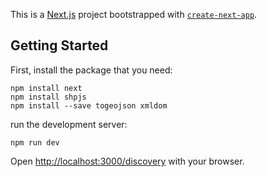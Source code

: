 This is a [Next.js](https://nextjs.org/) project bootstrapped with [`create-next-app`](https://github.com/vercel/next.js/tree/canary/packages/create-next-app).

## Getting Started

First, install the package that you need:

```
npm install next
npm install shpjs
npm install --save togeojson xmldom
```

run the development server:

```
npm run dev
```

Open [http://localhost:3000/discovery](http://localhost:3000/discovery) with your browser.